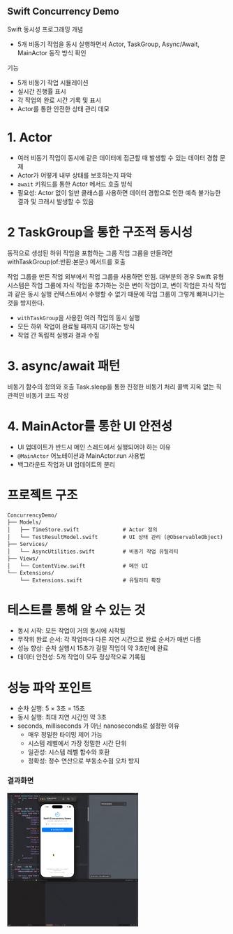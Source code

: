 ## Swift Concurrency Demo

Swift 동시성 프로그래밍 개념 

- 5개 비동기 작업을 동시 실행하면서 Actor, TaskGroup, Async/Await, MainActor 동작 방식 확인

기능 
- 5개 비동기 작업 시뮬레이션
- 실시간 진행률 표시
- 각 작업의 완료 시간 기록 및 표시
- Actor를 통한 안전한 상태 관리 데모

# 1. Actor 
- 여러 비동기 작업이 동시에 같은 데이터에 접근할 때 발생할 수 있는 데이터 경합 문제
- Actor가 어떻게 내부 상태를 보호하는지 파악
- `await` 키워드를 통한 Actor 메서드 호출 방식
- 필요성: Actor 없이 일반 클래스를 사용하면 데이터 경합으로 인한 예측 불가능한 결과 및 크래시 발생할 수 있음


# 2 TaskGroup을 통한 구조적 동시성
동적으로 생성된 하위 작업을 포함하는 그룹
작업 그룹을 만들려면 withTaskGroup(of:반환:본문:) 메서드를 호출

작업 그룹을 만든 작업 외부에서 작업 그룹을 사용하면 안됨. 대부분의 경우 Swift 유형 시스템은 작업 그룹에 자식 작업을 추가하는 것은 변이 작업이고, 변이 작업은 자식 작업과 같은 동시 실행 컨텍스트에서 수행할 수 없기 때문에 작업 그룹이 그렇게 빠져나가는 것을 방지한다.

- `withTaskGroup`을 사용한 여러 작업의 동시 실행
- 모든 하위 작업이 완료될 때까지 대기하는 방식
- 작업 간 독립적 실행과 결과 수집

# 3. async/await 패턴

비동기 함수의 정의와 호출
Task.sleep을 통한 진정한 비동기 처리
콜백 지옥 없는 직관적인 비동기 코드 작성

# 4. MainActor를 통한 UI 안전성

- UI 업데이트가 반드시 메인 스레드에서 실행되어야 하는 이유
-  `@MainActor` 어노테이션과 MainActor.run 사용법
- 백그라운드 작업과 UI 업데이트의 분리

# 프로젝트 구조
```plainText
ConcurrencyDemo/
├── Models/
│   ├── TimeStore.swift              # Actor 정의
│   └── TestResultModel.swift        # UI 상태 관리 (@ObservableObject)
├── Services/
│   └── AsyncUtilities.swift         # 비동기 작업 유틸리티
├── Views/
│   └── ContentView.swift            # 메인 UI
└── Extensions/
    └── Extensions.swift             # 유틸리티 확장
```


# 테스트를 통해 알 수 있는 것


- 동시 시작: 모든 작업이 거의 동시에 시작됨
- 무작위 완료 순서: 각 작업마다 다른 지연 시간으로 완료 순서가 매번 다름
- 성능 향상: 순차 실행시 15초가 걸릴 작업이 약 3초만에 완료
- 데이터 안전성: 5개 작업이 모두 정상적으로 기록됨

# 성능 파악 포인트
- 순차 실행: 5 × 3초 = 15초
- 동시 실행: 최대 지연 시간인 약 3초
- seconds, milliseconds 가 아닌 nanoseconds로 설정한 이유 
   - 매우 정밀한 타이밍 제어 가능
   - 시스템 레벨에서 가장 정밀한 시간 단위
   - 일관성: 시스템 레벨 함수와 호환
   - 정확성: 정수 연산으로 부동소수점 오차 방지


### 결과화면

<img src="./resultsConcurrency.gif" alt="Swift Concurrency Demo 실행 결과" width="300">